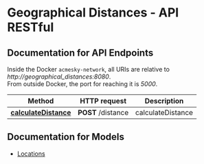 # Geographical Distances - API RESTful

<a name="documentation-for-api-endpoints"></a>
## Documentation for API Endpoints

Inside the Docker `acmesky-network`, all URIs are relative to *http://geographical_distances:8080*.  
From outside Docker, the port for reaching it is *5000*.

Method | HTTP request | Description
------------- | ------------- | -------------
[**calculateDistance**](Apis/DefaultApi.md#calculatedistance) | **POST** /distance | calculateDistance


<a name="documentation-for-models"></a>
## Documentation for Models

 - [Locations](Models/Locations.md)
